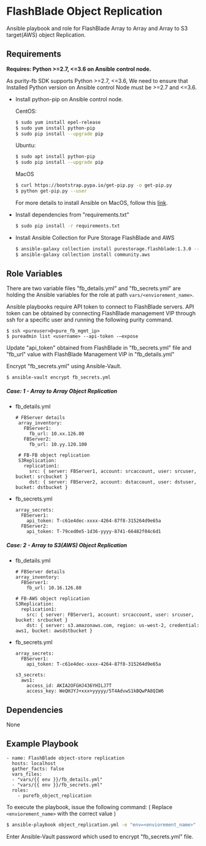 FlashBlade Object Replication
=========

Ansible playbook and role for FlashBlade Array to Array and Array to S3 target(AWS) object Replication.

Requirements
------------

**Requires: Python >=2.7, <=3.6 on Ansible control node.**

As purity-fb SDK supports Python >=2.7, <=3.6, We need to ensure that Installed Python version on Ansible control Node must be >=2.7 and <=3.6.

* Install python-pip on Ansible control node.

  CentOS:
    ```bash
    $ sudo yum install epel-release
    $ sudo yum install python-pip
    $ sudo pip install --upgrade pip
    ```
  Ubuntu:
    ```bash
    $ sudo apt install python-pip
    $ sudo pip install --upgrade pip
    ```
  MacOS
    ```bash
    $ curl https://bootstrap.pypa.io/get-pip.py -o get-pip.py
    $ python get-pip.py --user
    ```
  For more details to install Ansible on MacOS, follow this [link](https://docs.ansible.com/ansible/latest/installation_guide/intro_installation.html#installing-ansible-with-pip).
  
* Install dependencies from "requirements.txt"
    ```bash
    $ sudo pip install -r requirements.txt 
    ```
* Install Ansible Collection for Pure Storage FlashBlade and AWS
    ```bash
    $ ansible-galaxy collection install purestorage.flashblade:1.3.0 --force
    $ ansible-galaxy collection install community.aws
    ```

Role Variables
--------------

There are two variable files "fb_details.yml" and "fb_secrets.yml" are holding the Ansible variables for the role at path `vars/<enviorement_name>`. 

Ansible playbooks require API token to connect to FlashBlade servers. API token can be obtained by connecting FlashBlade management VIP through ssh for a specific user and running the following purity command.
   ```
   $ ssh <pureuser>@<pure_fb_mgmt_ip>
   $ pureadmin list <username> --api-token -–expose
   ```
Update "api_token" obtained from FlashBlade in "fb_secrets.yml" file and "fb_url" value with FlashBlade Management VIP in "fb_details.yml" 

Encrypt "fb_secrets.yml" using Ansible-Vault.
```
$ ansible-vault encrypt fb_secrets.yml
```

##### Case: 1 - Array to Array Object Replication

* fb_details.yml
   ```
   # FBServer details
    array_inventory:               
      FBServer1:
        fb_url: 10.xx.126.80
      FBServer2:
        fb_url: 10.yy.120.100                                    

    # FB-FB object replication
    S3Replication: 
      replication1:
        src: { server: FBServer1, account: srcaccount, user: srcuser, bucket: srcbucket }
        dst: { server: FBServer2, account: dstaccount, user: dstuser, bucket: dstbucket }
   ```

* fb_secrets.yml
    ```
    array_secrets:               
      FBServer1:
        api_token: T-c61e4dec-xxxx-4264-87f8-315264d9e65a
      FBServer2:
        api_token: T-79ced0e5-1d36-yyyy-8741-66482f04c6d1 
    ```
##### Case: 2 - Array to S3(AWS) Object Replication

* fb_details.yml
    ```
    # FBServer details
    array_inventory:               
      FBServer1:
        fb_url: 10.16.126.80                                  

    # FB-AWS object replication
    S3Replication: 
      replication1:
        src: { server: FBServer1, account: srcaccount, user: srcuser, bucket: srcbucket }
        dst: { server: s3.amazonaws.com, region: us-west-2, credential: aws1, bucket: awsdstbucket }
   ```

* fb_secrets.yml
    ```
    array_secrets:               
      FBServer1:
        api_token: T-c61e4dec-xxxx-4264-87f8-315264d9e65a

    s3_secrets:
      aws1:
        access_id: AKIA2OFGHJ436YHILJ7T
        access_key: WeQHJYJ+xxx+yyyyy/5T4AdvwS1kBQwPA8QIW6
    ```

Dependencies
------------

None

Example Playbook
----------------

    - name: FlashBlade object-store replication
      hosts: localhost
      gather_facts: false
      vars_files:
      - "vars/{{ env }}/fb_details.yml"
      - "vars/{{ env }}/fb_secrets.yml"
      roles:
        - purefb_object_replication

To execute the playbook, issue the following command:
( Replace `<enviorement_name>` with the correct value )
   ```bash
   $ ansible-playbook object_replication.yml -e "env=<enviorement_name>" --ask-vault-pass
   ```
Enter Ansible-Vault password which used to encrypt "fb_secrets.yml" file.

